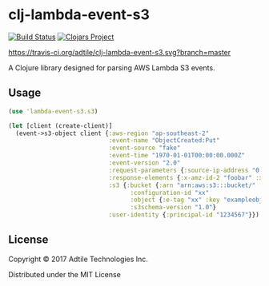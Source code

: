 # clj-lambda-event-s3

[![Build Status](https://travis-ci.org/adtile/clj-lambda-event-s3.svg?branch=master)](https://travis-ci.org/adtile/clj-lambda-event-s3)
[![Clojars Project](https://img.shields.io/clojars/v/clj-lambda-event-s3.svg)](https://clojars.org/clj-lambda-event-s3)

https://travis-ci.org/adtile/clj-lambda-event-s3.svg?branch=master

A Clojure library designed for parsing AWS Lambda S3 events.

## Usage

```clojure
(use 'lambda-event-s3.s3)

(let [client (create-client)]
  (event->s3-object client {:aws-region "ap-southeast-2"
                            :event-name "ObjectCreated:Put"
                            :event-source "fake"
                            :event-time "1970-01-01T00:00:00.000Z"
                            :event-version "2.0"
                            :request-parameters {:source-ip-address "0.0.0.0"}
                            :response-elements {:x-amz-id-2 "foobar" :x-amz-request-id "barfoo"}
                            :s3 {:bucket {:arn "arn:aws:s3:::bucket/" :name "bucket" :owner-identity {:principal-id "1234567"}}
                                  :configuration-id "xx"
                                  :object {:e-tag "xx" :key "exampleobject.png" :sequencer "" :size 1302}
                                  :s3schema-version "1.0"}
                            :user-identity {:principal-id "1234567"}})
```

## License

Copyright © 2017 Adtile Technologies Inc.

Distributed under the MIT License
